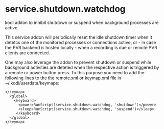 # service.shutdown.watchdog

kodi addon to inhibit shutdown or suspend when background processes are active.

This service addon will periodically reset the idle shutdown timer when it detetcs 
one of the monitored processes or connections active, or - in case the PVR backend 
is hosted locally - when a recording is due or remote PVR clients are connected.

One may also leverage the addon to prevent shutdown or suspend while background
activities are deteted when the respective action is triggered by a remote 
or power button press. To this purpose you need to add the following lines to
the the remote.xml or keymap.xml file in ~/.kodi/userdata/keymaps:
```
</keymap>
  <global>
    <keyboard>
      <power>RunScript(service.shutdown.watchdog, 'shutdown')</power>
      <sleep>RunScript(service.shutdown.watchdog, 'suspend')</sleep>
     </keyboard>
  </global>
</keymap>
```
